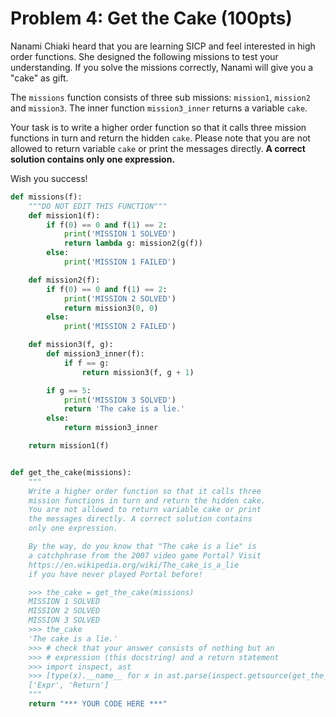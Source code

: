# Problem 4: Get the Cake (100pts)

Nanami Chiaki heard that you are learning SICP and feel interested in high order functions. She designed the following missions to test your understanding. If you solve the missions correctly, Nanami will give you a "cake" as gift.

The `missions` function consists of three sub missions: `mission1`, `mission2` and `mission3`. The inner function `mission3_inner` returns a variable `cake`.

Your task is to write a higher order function so that it calls three mission functions in turn and return the hidden `cake`. Please note that you are not allowed to return variable `cake` or print the messages directly. **A correct solution contains only one expression.**

Wish you success!

```python
def missions(f):
    """DO NOT EDIT THIS FUNCTION"""
    def mission1(f):
        if f(0) == 0 and f(1) == 2:
            print('MISSION 1 SOLVED')
            return lambda g: mission2(g(f))
        else:
            print('MISSION 1 FAILED')

    def mission2(f):
        if f(0) == 0 and f(1) == 2:
            print('MISSION 2 SOLVED')
            return mission3(0, 0)
        else:
            print('MISSION 2 FAILED')

    def mission3(f, g):
        def mission3_inner(f):
            if f == g:
                return mission3(f, g + 1)

        if g == 5:
            print('MISSION 3 SOLVED')
            return 'The cake is a lie.'
        else:
            return mission3_inner

    return mission1(f)


def get_the_cake(missions):
    """
    Write a higher order function so that it calls three
    mission functions in turn and return the hidden cake.
    You are not allowed to return variable cake or print
    the messages directly. A correct solution contains
    only one expression.

    By the way, do you know that "The cake is a lie" is 
    a catchphrase from the 2007 video game Portal? Visit
    https://en.wikipedia.org/wiki/The_cake_is_a_lie
    if you have never played Portal before!

    >>> the_cake = get_the_cake(missions)
    MISSION 1 SOLVED
    MISSION 2 SOLVED
    MISSION 3 SOLVED
    >>> the_cake
    'The cake is a lie.'
    >>> # check that your answer consists of nothing but an
    >>> # expression (this docstring) and a return statement
    >>> import inspect, ast
    >>> [type(x).__name__ for x in ast.parse(inspect.getsource(get_the_cake)).body[0].body]
    ['Expr', 'Return']
    """
    return "*** YOUR CODE HERE ***"
```
